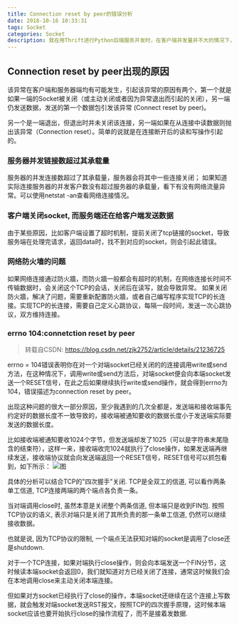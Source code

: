 ```yaml
---
title: Connection reset by peer的错误分析
date: 2018-10-16 10:33:31
tags: Socket
categories: Socket
description: 我在用Thrift进行Python后端服务开发时，在客户端并发量并不大的情况下，日志报警Connection reset by peer错误很频繁，经过大量google后，对此错误可能情况进行一个记录。
---
```


## Connection reset by peer出现的原因
该异常在客户端和服务器端均有可能发生，引起该异常的原因有两个，第一个就是如果一端的Socket被关闭（或主动关闭或者因为异常退出而引起的关闭），另一端仍发送数据，发送的第一个数据包引发该异常 (Connect reset by peer)。

另一个是一端退出，但退出时并未关闭该连接，另一端如果在从连接中读数据则抛出该异常（Connection reset）。简单的说就是在连接断开后的读和写操作引起的。 

### 服务器并发链接数超过其承载量
服务器的并发连接数超过了其承载量，服务器会将其中一些连接关闭； 如果知道实际连接服务器的并发客户数没有超过服务器的承载量，看下有没有网络流量异常。可以使用netstat -an查看网络连接情况。 

### 客户端关闭socket, 而服务端还在给客户端发送数据
由于某些原因，比如客户端设置了超时机制，提前关闭了tcp链接的socket，导致服务端在处理完请求，返回data时，找不到对应的socket，则会引起此错误。

### 网络防火墙的问题
 如果网络连接通过防火牆，而防火牆一般都会有超时的机制，在网络连接长时间不传输数据时，会关闭这个TCP的会话，关闭后在读写，就会导致异常。 如果关闭防火牆，解决了问题，需要重新配置防火牆，或者自己编写程序实现TCP的长连接。实现TCP的长连接，需要自己定义心跳协议，每隔一段时间，发送一次心跳协议，双方维持连接。

### errno 104:connetction reset by peer
> 转载自CSDN: https://blog.csdn.net/zjk2752/article/details/21236725

errno = 104错误表明你在对一个对端socket已经关闭的的连接调用write或send方法，在这种情况下，调用write或send方法后，对端socket便会向本端socket发送一个RESET信号，在此之后如果继续执行write或send操作，就会得到errno为104，错误描述为connection reset by peer。

出现这种问题的很大一部分原因，至少我遇到的几次全都是，发送端和接收端事先约定好的数据长度不一致导致的，接收端被通知要收的数据长度小于发送端实际要发送的数据长度。

比如接收端被通知要收1024个字节，但发送端却发了1025（可以是字符串末尾隐含的结束符），这样一来，接收端收完1024就执行了close操作，如果发送端再继续发送，接收端协议就会向发送端返回一个RESET信号，RESET信号可以抓包看到，如下所示：
![图](http://timilong.com/20140314151927578.jpeg)

具体的分析可以结合TCP的"四次握手"关闭. TCP是全双工的信道, 可以看作两条单工信道, TCP连接两端的两个端点各负责一条。 

当对端调用close时, 虽然本意是关闭整个两条信道, 但本端只是收到FIN包. 按照TCP协议的语义, 表示对端只是关闭了其所负责的那一条单工信道, 仍然可以继续接收数据。

也就是说, 因为TCP协议的限制, 一个端点无法获知对端的socket是调用了close还是shutdown.

对于一个TCP连接，如果对端执行close操作，则会向本端发送一个FIN分节，这时候读本端socket会返回0，我们就知道对方已经关闭了连接，通常这时候我们会在本地调用close来主动关闭本端连接。

但如果对方socket已经执行了close的操作，本端socket还继续在这个连接上写数据，就会触发对端socket发送RST报文，按照TCP的四次握手原理，这时候本端socket应该也要开始执行close的操作流程了，而不是接着发数据.
